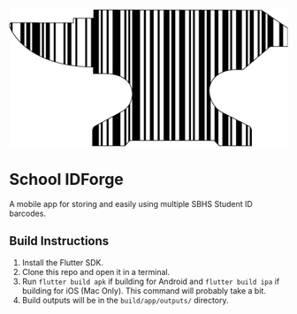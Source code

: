 ![Logo](./assets/logo-cropped.png)

# School IDForge

A mobile app for storing and easily using multiple SBHS Student ID barcodes.

## Build Instructions

1. Install the Flutter SDK.
2. Clone this repo and open it in a terminal.
3. Run `flutter build apk` if building for Android and `flutter build ipa` if
   building for iOS (Mac Only). This command will probably take a bit.
4. Build outputs will be in the `build/app/outputs/` directory.
